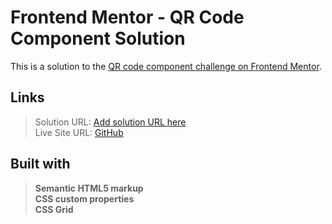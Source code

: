 # Frontend Mentor - QR Code Component Solution

This is a solution to the [QR code component challenge on Frontend Mentor](https://www.frontendmentor.io/challenges/qr-code-component-iux_sIO_H).

## Links

> Solution URL: [Add solution URL here](https://your-solution-url.com)  
> Live Site URL: [GitHub](https://hiofabien.github.io/qr-code-card-design/)

## Built with

> **Semantic HTML5 markup  
> CSS custom properties  
> CSS Grid**
